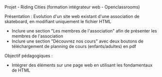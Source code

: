 Projet - Riding Cities (formation intégrateur web - Openclassrooms)

Présentation :
Evolution d'un site web existant d'une association de skateboard, en modifiant uniquement le fichier HTML
 - Inclure une section "Les membres de l'association" afin de présenter les membres de l'association
 - Inclure une section "Découvrez nos cours" avec deux boutons de téléchargement de planning de cours (enfants/adultes) en pdf


Objectif pédagogiques : 
 - Intégrer des éléments sur une page web en utilisant les fondamentaux de HTML
